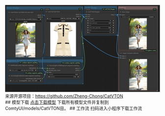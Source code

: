 <div class=""><img class="h1200" src="../../assets/imgs/换装工作流.jpg"></div>
来源开源项目：<a href="https://github.com/Zheng-Chong/CatVTON">https://github.com/Zheng-Chong/CatVTON</a>
<br/>
## 模型下载
<a href="https://drive.google.com/drive/folders/1TJNNql7UfDPVgHJuItDDjowycN5jpC5o">点击下载模型</a>
下载所有模型文件并复制到ComtyUI/models/CatVTON目。
## 工作流
扫码进入小程序下载工作流<br/>